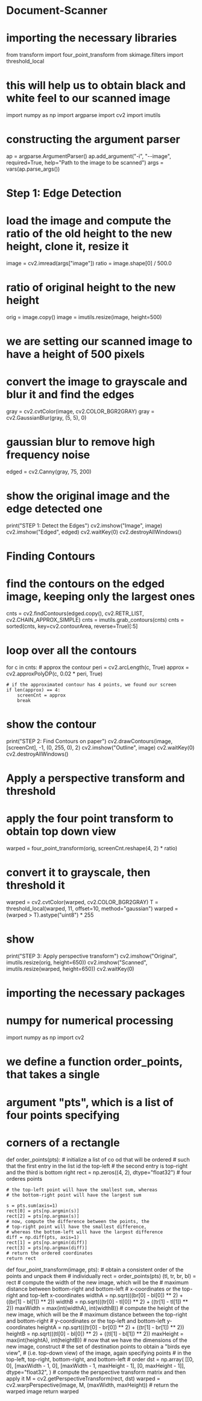 # Document-Scanner
# importing the necessary libraries
from transform import four_point_transform
from skimage.filters import threshold_local

# this will help us to obtain black and white feel to our scanned image
import numpy as np
import argparse
import cv2
import imutils

# constructing the argument parser
ap = argparse.ArgumentParser()
ap.add_argument("-i", "--image", required=True, help="Path to the image to be scanned")
args = vars(ap.parse_args())

# Step 1: Edge Detection

# load the image and compute the ratio of the old height to the new height, clone it, resize it
image = cv2.imread(args["image"])
ratio = image.shape[0] / 500.0
# ratio of original height to the new height
orig = image.copy()
image = imutils.resize(image, height=500)
# we are setting our scanned image to have a height of 500 pixels
# convert the image to grayscale and blur it and find the edges
gray = cv2.cvtColor(image, cv2.COLOR_BGR2GRAY)
gray = cv2.GaussianBlur(gray, (5, 5), 0)
# gaussian blur to remove high frequency noise

edged = cv2.Canny(gray, 75, 200)

# show the original image and the edge detected one
print("STEP 1: Detect the Edges")
cv2.imshow("Image", image)
cv2.imshow("Edged", edged)
cv2.waitKey(0)
cv2.destroyAllWindows()

# Finding Contours
# find the contours on the edged image, keeping only the largest ones
cnts = cv2.findContours(edged.copy(), cv2.RETR_LIST, cv2.CHAIN_APPROX_SIMPLE)
cnts = imutils.grab_contours(cnts)
cnts = sorted(cnts, key=cv2.contourArea, reverse=True)[:5]

# loop over all the contours
for c in cnts:
    # approx the contour
    peri = cv2.arcLength(c, True)
    approx = cv2.approxPolyDP(c, 0.02 * peri, True)

    # if the approximated contour has 4 points, we found our screen
    if len(approx) == 4:
        screenCnt = approx
        break


# show the contour
print("STEP 2: Find Contours on paper")
cv2.drawContours(image, [screenCnt], -1, (0, 255, 0), 2)
cv2.imshow("Outline", image)
cv2.waitKey(0)
cv2.destroyAllWindows()


# Apply a perspective transform and threshold
# apply the four point transform to obtain top down view

warped = four_point_transform(orig, screenCnt.reshape(4, 2) * ratio)

# convert it to grayscale, then threshold it
warped = cv2.cvtColor(warped, cv2.COLOR_BGR2GRAY)
T = threshold_local(warped, 11, offset=10, method="gaussian")
warped = (warped > T).astype("uint8") * 255

# show
print("STEP 3: Apply perspective transform")
cv2.imshow("Original", imutils.resize(orig, height=650))
cv2.imshow("Scanned", imutils.resize(warped, height=650))
cv2.waitKey(0)
# importing the necessary packages
# numpy for numerical processing
import numpy as np
import cv2


# we define a function order_points, that takes a single
# argument "pts", which is a list of four points specifying
# corners of a rectangle


def order_points(pts):
    # initialize a list of co od that will be ordered
    # such that the first entry in the list id the top-left
    # the second entry is top-right and the third is bottom right
    rect = np.zeros((4, 2), dtype="float32")
    # four orderes points

    # the top-left point will have the smallest sum, whereas
    # the bottom-right point will have the largest sum

    s = pts.sum(axis=1)
    rect[0] = pts[np.argmin(s)]
    rect[2] = pts[np.argmax(s)]
    # now, compute the difference between the points, the
    # top-right point will have the smallest difference,
    # whereas the bottom-left will have the largest difference
    diff = np.diff(pts, axis=1)
    rect[1] = pts[np.argmin(diff)]
    rect[3] = pts[np.argmax(diff)]
    # return the ordered coordinates
    return rect


def four_point_transform(image, pts):
    # obtain a consistent order of the points and unpack them
    # individually
    rect = order_points(pts)
    (tl, tr, br, bl) = rect
    # compute the width of the new image, which will be the
    # maximum distance between bottom-right and bottom-left
    # x-coordinates or the top-right and top-left x-coordinates
    widthA = np.sqrt(((br[0] - bl[0]) ** 2) + ((br[1] - bl[1]) ** 2))
    widthB = np.sqrt(((tr[0] - tl[0]) ** 2) + ((tr[1] - tl[1]) ** 2))
    maxWidth = max(int(widthA), int(widthB))
    # compute the height of the new image, which will be the
    # maximum distance between the top-right and bottom-right
    # y-coordinates or the top-left and bottom-left y-coordinates
    heightA = np.sqrt(((tr[0] - br[0]) ** 2) + ((tr[1] - br[1]) ** 2))
    heightB = np.sqrt(((tl[0] - bl[0]) ** 2) + ((tl[1] - bl[1]) ** 2))
    maxHeight = max(int(heightA), int(heightB))
    # now that we have the dimensions of the new image, construct
    # the set of destination points to obtain a "birds eye view",
    # (i.e. top-down view) of the image, again specifying points
    # in the top-left, top-right, bottom-right, and bottom-left
    # order
    dst = np.array(
        [[0, 0], [maxWidth - 1, 0], [maxWidth - 1, maxHeight - 1], [0, maxHeight - 1]],
        dtype="float32",
    )
    # compute the perspective transform matrix and then apply it
    M = cv2.getPerspectiveTransform(rect, dst)
    warped = cv2.warpPerspective(image, M, (maxWidth, maxHeight))
    # return the warped image
    return warped
